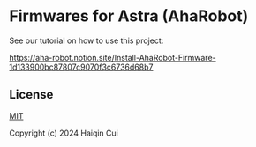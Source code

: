 # Firmwares for Astra (AhaRobot)

See our tutorial on how to use this project:

<https://aha-robot.notion.site/Install-AhaRobot-Firmware-1d133900bc87807c9070f3c6736d68b7>

## License

[MIT](http://opensource.org/licenses/MIT)

Copyright (c) 2024 Haiqin Cui